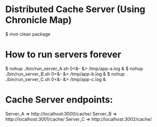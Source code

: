 Distributed Cache Server (Using Chronicle Map)
==============================================


$ mvn clean package

# How to run servers forever
$ nohup ./bin/run_server_A.sh 0<&- &> /tmp/app-a.log &
$ nohup ./bin/run_server_B.sh 0<&- &> /tmp/app-b.log &
$ nohup ./bin/run_server_C.sh 0<&- &> /tmp/app-c.log &

# Cache Server endpoints: 
Server_A => http://localhost:3000/cache/
Server_B => http://localhost:3001/cache/
Server_C => http://localhost:3002/cache/


